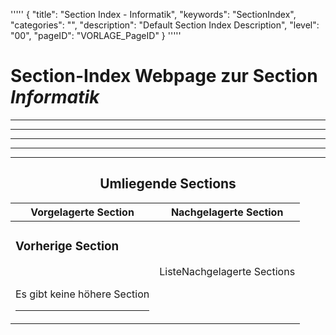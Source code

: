 '''''
{
"title": "Section Index - Informatik",
"keywords": "SectionIndex",
"categories": "",
"description": "Default Section Index Description",
"level": "00",
"pageID": "VORLAGE_PageID"
}
'''''


<h1>Section-Index Webpage zur Section <i>Informatik</i></h1>

<hr><hr><hr><hr><hr><center><h2>Umliegende Sections</h2><table><thead> <tr> <th>Vorgelagerte Section</th> <th>Nachgelagerte Section</th></tr></thead><tbody><tr><td><h3>Vorherige Section</h3><br><p>Es gibt keine höhere Section</p><hr></td><td>ListeNachgelagerte Sections</td></tr></tbody></table></center>